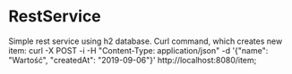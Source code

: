 # RestService
Simple rest service using h2 database. Curl command, which creates new item:
curl -X POST -i -H "Content-Type: application/json" -d '{"name": "Wartość", "createdAt": "2019-09-06"}' http://localhost:8080/item;
